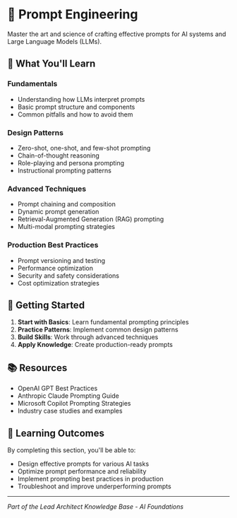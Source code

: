 # 🎯 Prompt Engineering

Master the art and science of crafting effective prompts for AI systems and Large Language Models (LLMs).

## 🎯 What You'll Learn

### **Fundamentals**

- Understanding how LLMs interpret prompts
- Basic prompt structure and components
- Common pitfalls and how to avoid them

### **Design Patterns**

- Zero-shot, one-shot, and few-shot prompting
- Chain-of-thought reasoning
- Role-playing and persona prompting
- Instructional prompting patterns

### **Advanced Techniques**

- Prompt chaining and composition
- Dynamic prompt generation
- Retrieval-Augmented Generation (RAG) prompting
- Multi-modal prompting strategies

### **Production Best Practices**

- Prompt versioning and testing
- Performance optimization
- Security and safety considerations
- Cost optimization strategies

## 🚀 Getting Started

1. **Start with Basics**: Learn fundamental prompting principles
2. **Practice Patterns**: Implement common design patterns
3. **Build Skills**: Work through advanced techniques
4. **Apply Knowledge**: Create production-ready prompts

## 📚 Resources

- OpenAI GPT Best Practices
- Anthropic Claude Prompting Guide
- Microsoft Copilot Prompting Strategies
- Industry case studies and examples

## 🎯 Learning Outcomes

By completing this section, you'll be able to:

- Design effective prompts for various AI tasks
- Optimize prompt performance and reliability
- Implement prompting best practices in production
- Troubleshoot and improve underperforming prompts

---

_Part of the Lead Architect Knowledge Base - AI Foundations_
